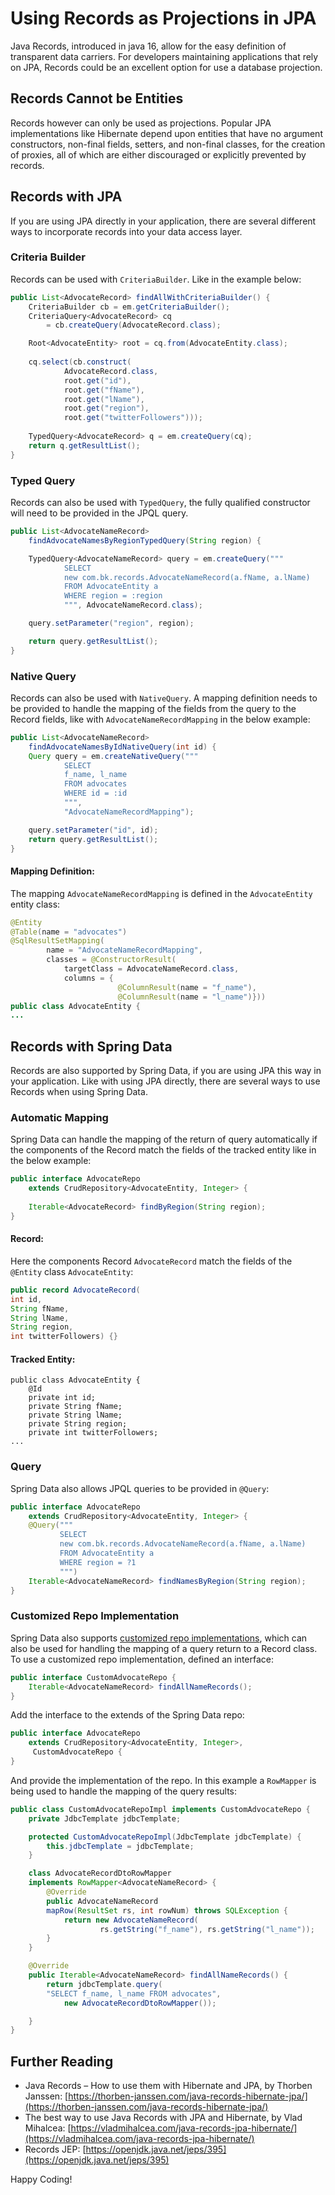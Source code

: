 # Using Records as Projections in JPA

Java Records, introduced in java 16, allow for the easy definition of transparent data carriers. For developers maintaining applications that rely on JPA, Records could be an excellent option for use a database projection. 

## Records Cannot be Entities

Records however can only be used as projections. Popular JPA implementations like Hibernate depend upon entities that have no argument constructors, non-final fields, setters, and non-final classes, for the creation of proxies, all of which are either discouraged or explicitly prevented by records. 

## Records with JPA

If you are using JPA directly in your application, there are several different ways to incorporate records into your data access layer. 

### Criteria Builder

Records can be used with `CriteriaBuilder`. Like in the example below:

```java
public List<AdvocateRecord> findAllWithCriteriaBuilder() {
	CriteriaBuilder cb = em.getCriteriaBuilder();
	CriteriaQuery<AdvocateRecord> cq 
		= cb.createQuery(AdvocateRecord.class);

	Root<AdvocateEntity> root = cq.from(AdvocateEntity.class);
	
	cq.select(cb.construct(
			AdvocateRecord.class, 
			root.get("id"), 
			root.get("fName"), 
			root.get("lName"),
			root.get("region"), 
			root.get("twitterFollowers")));
	
	TypedQuery<AdvocateRecord> q = em.createQuery(cq);
	return q.getResultList();
}
```

### Typed Query

Records can also be used with `TypedQuery`, the fully qualified constructor will need to be provided in the JPQL query. 

```java
public List<AdvocateNameRecord> 
	findAdvocateNamesByRegionTypedQuery(String region) {

	TypedQuery<AdvocateNameRecord> query = em.createQuery("""
			SELECT
			new com.bk.records.AdvocateNameRecord(a.fName, a.lName)
			FROM AdvocateEntity a
			WHERE region = :region
			""", AdvocateNameRecord.class);

	query.setParameter("region", region);

	return query.getResultList();
}
```

### Native Query

Records can also be used with `NativeQuery`. A mapping definition needs to be provided to handle the mapping of the fields from the query to the Record fields, like with `AdvocateNameRecordMapping` in the below example:

```java
public List<AdvocateNameRecord> 
	findAdvocateNamesByIdNativeQuery(int id) {
	Query query = em.createNativeQuery("""
			SELECT
			f_name, l_name
			FROM advocates
			WHERE id = :id
			""", 
			"AdvocateNameRecordMapping");

	query.setParameter("id", id);
	return query.getResultList();
}
```

#### Mapping Definition:

The mapping `AdvocateNameRecordMapping` is defined in the `AdvocateEntity` entity class:

```java
@Entity
@Table(name = "advocates")
@SqlResultSetMapping(
        name = "AdvocateNameRecordMapping",
        classes = @ConstructorResult(
            targetClass = AdvocateNameRecord.class,
            columns = { 
                        @ColumnResult(name = "f_name"), 
                        @ColumnResult(name = "l_name")}))
public class AdvocateEntity {
...
```

## Records with Spring Data

Records are also supported by Spring Data, if you are using JPA this way in your application. Like with using JPA directly, there are several ways to use Records when using Spring Data.

### Automatic Mapping

Spring Data can handle the mapping of the return of query automatically if the components of the Record match the fields of the tracked entity like in the below example:

```java
public interface AdvocateRepo 
	extends CrudRepository<AdvocateEntity, Integer> {
	
	Iterable<AdvocateRecord> findByRegion(String region);
}
```

#### Record:

Here the components Record `AdvocateRecord` match the fields of the `@Entity` class `AdvocateEntity`:

```java
public record AdvocateRecord(
int id, 
String fName, 
String lName, 
String region, 
int twitterFollowers) {}
```

#### Tracked Entity:
```
public class AdvocateEntity {
	@Id
	private int id;
	private String fName;
	private String lName;
	private String region;
	private int twitterFollowers;
...
```

### Query

Spring Data also allows JPQL queries to be provided in `@Query`: 

```java
public interface AdvocateRepo 
	extends CrudRepository<AdvocateEntity, Integer> {
	@Query("""
	       SELECT 
	       new com.bk.records.AdvocateNameRecord(a.fName, a.lName)
	       FROM AdvocateEntity a
	       WHERE region = ?1
	       """)
	Iterable<AdvocateNameRecord> findNamesByRegion(String region);
}
```

### Customized Repo Implementation

Spring Data also supports [customized repo implementations](https://docs.spring.io/spring-data/jpa/docs/current/reference/html/#repositories.custom-implementations), which can also be used for handling the mapping of a query return to a Record class. To use a customized repo implementation, defined an interface:  

```java
public interface CustomAdvocateRepo {
	Iterable<AdvocateNameRecord> findAllNameRecords();
}
```

Add the interface to the extends of the Spring Data repo:

```java
public interface AdvocateRepo 
	extends CrudRepository<AdvocateEntity, Integer>,
	 CustomAdvocateRepo {
}
```
 
And provide the implementation of the repo. In this example a `RowMapper` is being used to handle the mapping of the query results:
 
```java
public class CustomAdvocateRepoImpl implements CustomAdvocateRepo {
	private JdbcTemplate jdbcTemplate;

	protected CustomAdvocateRepoImpl(JdbcTemplate jdbcTemplate) {
		this.jdbcTemplate = jdbcTemplate;
	}

	class AdvocateRecordDtoRowMapper 
	implements RowMapper<AdvocateNameRecord> {
		@Override
		public AdvocateNameRecord 
		mapRow(ResultSet rs, int rowNum) throws SQLException {
			return new AdvocateNameRecord(
					rs.getString("f_name"), rs.getString("l_name"));
		}
	}

	@Override
	public Iterable<AdvocateNameRecord> findAllNameRecords() {
		return jdbcTemplate.query(
		"SELECT f_name, l_name FROM advocates", 
			new AdvocateRecordDtoRowMapper());

	}
}
```

## Further Reading

* Java Records – How to use them with Hibernate and JPA, by Thorben Janssen: [https://thorben-janssen.com/java-records-hibernate-jpa/](https://thorben-janssen.com/java-records-hibernate-jpa/)
* The best way to use Java Records with JPA and Hibernate, by Vlad Mihalcea: [https://vladmihalcea.com/java-records-jpa-hibernate/](https://vladmihalcea.com/java-records-jpa-hibernate/)
* Records JEP: [https://openjdk.java.net/jeps/395](https://openjdk.java.net/jeps/395)

Happy Coding!